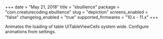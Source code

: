 +++
date = "May 21, 2018"
title = "ebullience"
package = "com.creaturecoding.ebullience"
slug = "depiction"
screens_enabled = "false"
changelog_enabled = "true"
supported_firmwares = "10.x - 11.x"
+++

Animates the loading of table UITableViewCells system wide.
Configure animations from settings.